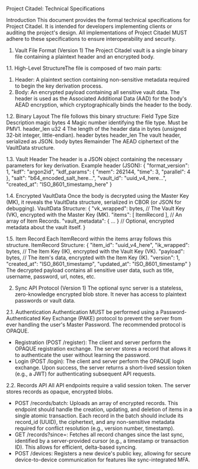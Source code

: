 Project Citadel: Technical Specifications


Introduction
This document provides the formal technical specifications for Project Citadel. It is intended for developers implementing clients or auditing the project's design. All implementations of Project Citadel MUST adhere to these specifications to ensure interoperability and security.


1. Vault File Format (Version 1)
The Project Citadel vault is a single binary file containing a plaintext header and an encrypted body.

1.1. High-Level StructureThe file is composed of two main parts:
1. Header: A plaintext section containing non-sensitive metadata required to begin the key derivation process.
2. Body: An encrypted payload containing all sensitive vault data. The header is used as the Associated Additional Data (AAD) for the body's AEAD encryption, which cryptographically binds the header to the body.

1.2. Binary Layout
The file follows this binary structure:
Field       Type    Size        Description
magic       bytes   4           Magic number identifying the file type. Must be PMV1.
header_len  u32     4           The length of the header data in bytes (unsigned 32-bit integer, little-endian).
header      bytes   header_len  The vault header, serialized as JSON.
body        bytes   Remainder   The AEAD ciphertext of the VaultData structure.

1.3. Vault Header
The header is a JSON object containing the necessary parameters for key derivation.
Example header (JSON):
{
  "format_version": 1,
  "kdf": "argon2id",
  "kdf_params": {
    "mem": 262144,
    "time": 3,
    "parallel": 4
  },
  "salt": "b64_encoded_salt_here...",
  "vault_id": "uuid_v4_here...",
  "created_at": "ISO_8601_timestamp_here"
}

1.4. Encrypted VaultData
Once the body is decrypted using the Master Key (MK), it reveals the VaultData structure, serialized in CBOR (or JSON for debugging).
VaultData Structure:
{
  "vk_wrapped": bytes,      // The Vault Key (VK), encrypted with the Master Key (MK).
  "items": [ ItemRecord ],  // An array of Item Records.
  "vault_metadata": { ... } // Optional, encrypted metadata about the vault itself.
}

1.5. Item Record
Each ItemRecord within the items array follows this structure.
ItemRecord Structure:
{
  "item_id": "uuid_v4_here",
  "ik_wrapped": bytes,      // The Item Key (IK), encrypted with the Vault Key (VK).
  "payload": bytes,         // The item's data, encrypted with the Item Key (IK).
  "version": 1,
  "created_at": "ISO_8601_timestamp",
  "updated_at": "ISO_8601_timestamp"
}
The decrypted payload contains all sensitive user data, such as title, username, password, url, notes, etc.


2. Sync API Protocol (Version 1)
The optional sync server is a stateless, zero-knowledge encrypted blob store. It never has access to plaintext passwords or vault data.

2.1. Authentication
Authentication MUST be performed using a Password-Authenticated Key Exchange (PAKE) protocol to prevent the server from ever handling the user's Master Password. The recommended protocol is OPAQUE.
- Registration (POST /register): The client and server perform the OPAQUE registration exchange. The server stores a record that allows it to authenticate the user without learning the password.
- Login (POST /login): The client and server perform the OPAQUE login exchange. Upon success, the server returns a short-lived session token (e.g., a JWT) for authenticating subsequent API requests.

2.2. Records API
All API endpoints require a valid session token. The server stores records as opaque, encrypted blobs.
- POST /records/batch: Uploads an array of encrypted records. This endpoint should handle the creation, updating, and deletion of items in a single atomic transaction. Each record in the batch should include its record_id (UUID), the ciphertext, and any non-sensitive metadata required for conflict resolution (e.g., version number, timestamp).
- GET /records?since=<cursor>: Fetches all record changes since the last sync, identified by a server-provided cursor (e.g., a timestamp or transaction ID). This allows for efficient, delta-based syncing.
- POST /devices: Registers a new device's public key, allowing for secure device-to-device communication for features like sync-integrated MFA.
